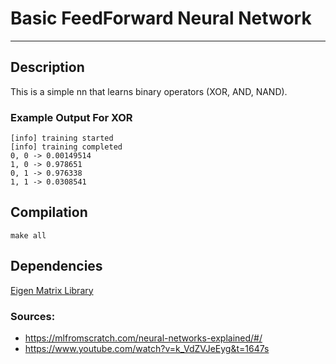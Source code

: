# Basic FeedForward Neural Network
___

## Description
This is a simple nn that learns binary operators (XOR, AND, NAND).

### Example Output For XOR
```
[info] training started  
[info] training completed  
0, 0 -> 0.00149514  
1, 0 -> 0.978651  
0, 1 -> 0.976338  
1, 1 -> 0.0308541  
```

## Compilation
`make all`

## Dependencies
[Eigen Matrix Library](https://eigen.tuxfamily.org/index.php?title=Main_Page)

### Sources:
- https://mlfromscratch.com/neural-networks-explained/#/
- https://www.youtube.com/watch?v=k_VdZVJeEyg&t=1647s
